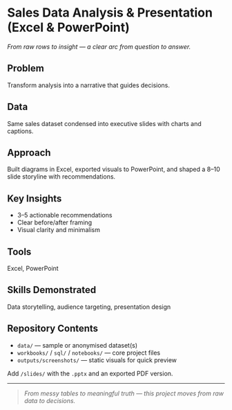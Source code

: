 # Sales Data Analysis & Presentation (Excel & PowerPoint)

*From raw rows to insight — a clear arc from question to answer.*

## Problem
Transform analysis into a narrative that guides decisions.

## Data
Same sales dataset condensed into executive slides with charts and captions.

## Approach
Built diagrams in Excel, exported visuals to PowerPoint, and shaped a 8–10 slide storyline with recommendations.

## Key Insights
- 3–5 actionable recommendations
- Clear before/after framing
- Visual clarity and minimalism

## Tools
Excel, PowerPoint

## Skills Demonstrated
Data storytelling, audience targeting, presentation design

## Repository Contents
- `data/` — sample or anonymised dataset(s)
- `workbooks/` / `sql/` / `notebooks/` — core project files
- `outputs/screenshots/` — static visuals for quick preview

Add `/slides/` with the `.pptx` and an exported PDF version.

---

> *From messy tables to meaningful truth — this project moves from raw data to decisions.*
